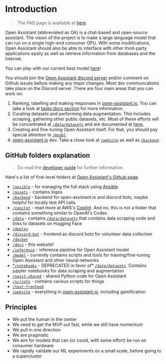# Introduction

> The FAQ page is available at
> [here](https://projects.laion.ai/Open-Assistant/docs/faq).

Open Assistant (abbreviated as OA) is a chat-based and open-source assistant.
The vision of the project is to make a large language model that can run on a
single high-end consumer GPU. With some modifications, Open Assistant should
also be able to interface with other third-party applications easily as well as
retrieve information from databases and the Internet.

You can play with our current best model [here](https://open-assistant.io/chat)!

You should join the
[Open Assistant discord server](https://ykilcher.com/open-assistant-discord)
and/or comment on Github issues before making any major changes. Most dev
communcations take place on the Discord server. There are four main areas that
you can work on:

1. Ranking, labelling and making responses in
   [open-assistant.io](https://open-assistant.io). You can take a look at
   [tasks docs section](https://projects.laion.ai/Open-Assistant/docs/tasks) for
   more information.
2. Curating datasets and performing data augmentation. This includes scraping,
   gathering other public datasets, etc. Most of these efforts will be
   concentrated at
   [`/data/datasets`](https://github.com/LAION-AI/Open-Assistant/tree/main/data/datasets)
   and are documented at
   [here](https://projects.laion.ai/Open-Assistant/docs/data/datasets).
3. Creating and fine-tuning Open Assistant itself. For that, you should pay
   special attention to
   [`/model`](https://github.com/LAION-AI/Open-Assistant/tree/main/model).
4. [open-assistant.io](https://open-assistant.io) dev. Take a close look at
   [`/website`](https://github.com/LAION-AI/Open-Assistant/tree/main/website) as
   well as
   [`/backend`](https://github.com/LAION-AI/Open-Assistant/tree/main/backend).

## GitHub folders explanation

> Do read the
> [developer guide](https://projects.laion.ai/Open-Assistant/docs/guides/developers)
> for further information.

Here's a list of first-level folders at
[Open Assistant's Github page](https://github.com/LAION-AI/Open-Assistant/).

- [`/ansible`](https://github.com/LAION-AI/Open-Assistant/tree/main/ansible) -
  for managing the full stack using
  [Ansible](<https://en.wikipedia.org/wiki/Ansible_(software)>)
- [`/assets`](https://github.com/LAION-AI/Open-Assistant/tree/main/assets) -
  contains logos
- [`/backend`](https://github.com/LAION-AI/Open-Assistant/tree/main/backend) -
  backend for open-assistant.io and discord bots, maybe helpful for locally test
  API calls
- [`/copilot`](https://github.com/LAION-AI/Open-Assistant/tree/main/copilot) -
  read more at AWS's [Copilot](https://aws.github.io/copilot-cli/). And no, this
  is not a folder that contains something similar to OpenAI's Codex.
- [`/data`](https://github.com/LAION-AI/Open-Assistant/tree/main/data) -
  contains
  [`/data/datasets`](https://github.com/LAION-AI/Open-Assistant/tree/main/data/datasets)
  that contains data scraping code and links to datasets on Hugging Face
- [`/deploy`](https://github.com/LAION-AI/Open-Assistant/tree/main/deploy)
- [`/discord-bot`](https://github.com/LAION-AI/Open-Assistant/tree/main/discord-bots) -
  frontend as discord bots for volunteer data collection
- [`/docker`](https://github.com/LAION-AI/Open-Assistant/tree/main/docker)
- [`/docs`](https://github.com/LAION-AI/Open-Assistant/tree/main/docs) - this
  website!
- [`/inference`](https://github.com/LAION-AI/Open-Assistant/tree/main/inference) -
  inference pipeline for Open Assistant model
- [`/model`](https://github.com/LAION-AI/Open-Assistant/tree/main/inference) -
  currently contains scripts and tools for training/fine-tuning Open Assistant
  and other neural networks
- [\*`/notebooks`](https://github.com/LAION-AI/Open-Assistant/tree/main/inference) -
  DEPRECATED in favor of\*
  [`/data/datasets`](https://github.com/LAION-AI/Open-Assistant/tree/main/data/datasets).
  Contains jupyter notebooks for data scraping and augmentation
- [`/oasst-shared`](https://github.com/LAION-AI/Open-Assistant/tree/main/oasst-shared) -
  shared Python code for Open Assistant
- [`/scripts`](https://github.com/LAION-AI/Open-Assistant/tree/main/scripts) -
  contains various scripts for things
- [`/text-frontend`](https://github.com/LAION-AI/Open-Assistant/tree/main/text-frontend)
- [`/website`](https://github.com/LAION-AI/Open-Assistant/tree/main/website) -
  everything in [open-assistant.io](https://www.open-assistant.io), including
  gamification

## Principles

- We put the human in the center
- We need to get the MVP out fast, while we still have momentum
- We pull in one direction
- We are pragmatic
- We aim for models that can (or could, with some effort) be run on consumer
  hardware
- We rapidly validate our ML experiments on a small scale, before going to a
  supercluster

